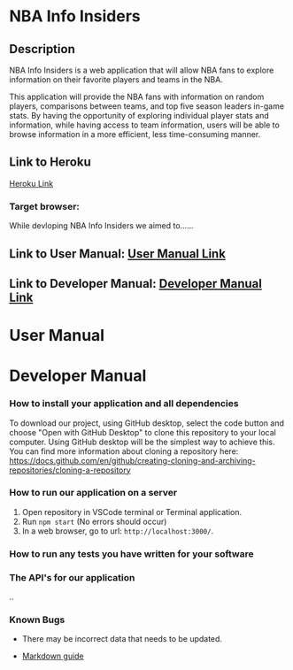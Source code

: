 # NBA Info Insiders

## Description

NBA Info Insiders is a web application that will allow NBA fans to explore information on their favorite players and teams in the NBA.

This application will provide the NBA fans with information on random players, comparisons between teams, and top five season leaders in-game stats. By having the opportunity of exploring individual player stats and information, while having access to team information, users will be able to browse information in a more efficient, less time-consuming manner.

## Link to Heroku
[Heroku Link](http://sleepy-everglades-25152.herokuapp.com/api/)

### Target browser: 

While devloping NBA Info Insiders we aimed to......

## Link to User Manual: [User Manual Link](#user-manual)

## Link to Developer Manual: [Developer Manual Link](#developer-manual)

# User Manual

# Developer Manual
### How to install your application and all dependencies

To download our project, using GitHub desktop, select the code button and choose "Open with GitHub Desktop" to clone this repository to your local computer. Using GitHub desktop will be the simplest way to achieve this. You can find more information about cloning a repository here: https://docs.github.com/en/github/creating-cloning-and-archiving-repositories/cloning-a-repository 

### How to run our application on a server
1. Open repository in VSCode terminal or Terminal application.
2. Run ```npm start``` (No errors should occur)
3. In a web browser, go to url: ```http://localhost:3000/```.

### How to run any tests you have written for your software


### The API's for our application
..

### Known Bugs
- There may be incorrect data that needs to be updated.






* [Markdown guide](https://www.markdownguide.org/cheat-sheet/)